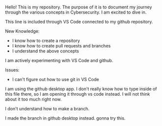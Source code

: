 Hello! This is my repository. The purpose of it is to document my journey through the various concepts in Cybersecurity.
I am excited to dive in.

This line is included through VS Code connected to my github repository.

New Knowledge:
 - I know how to create a repository
 - I know how to create pull requests and branches
 - I understand the above concepts

I am actively experimenting with VS Code and github.

Issues:
 - I can't figure out how to use git in VS Code

 I am using the github desktop app. I don't really know how to type inside of this file there, so I am opening it through vs code instead. I will not think about it too much right now.

 I don't understand how to make a branch.

 I made the branch in github desktop instead. gonna try this.